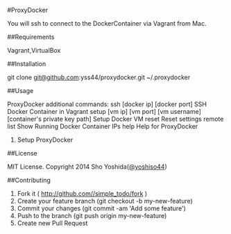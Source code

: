 #ProxyDocker

You will ssh to connect to the DockerContainer via Vagrant from Mac.


##Requirements

Vagrant,VirtualBox


##Installation

git clone git@github.com:yss44/proxydocker.git ~/.proxydocker

##Usage

ProxyDocker additional commands:
  ssh [docker ip] [docker port]                   SSH Docker Container in Vagrant
  setup [vm ip] [vm port] [vm username]
               [container's private key path]     Setup Docker VM
  reset                                           Reset settings
  remote list                                     Show Running Docker Container IPs
  help                                            Help for ProxyDocker


1. Setup ProxyDocker

##License

MIT License. Copyright 2014 Sho Yoshida([@yoshiso44](https://twitter.com/yoshiso44))


##Contributing

1. Fork it ( http://github.com//simple_todo/fork )
2. Create your feature branch (git checkout -b my-new-feature)
3. Commit your changes (git commit -am 'Add some feature')
4. Push to the branch (git push origin my-new-feature)
5. Create new Pull Request